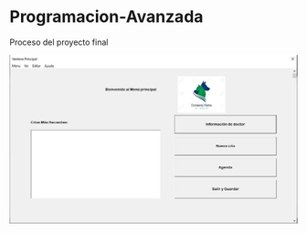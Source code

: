 # Programacion-Avanzada
Proceso del proyecto final


![](https://github.com/Geekerxd/Programacion-Avanzada/blob/master/Agenda%20Ventana%20principal.JPG)
